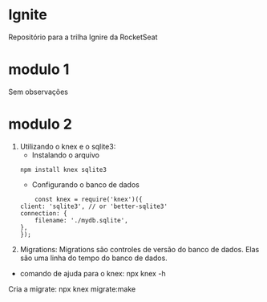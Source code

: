 # Ignite
Repositório para a trilha Ignire da RocketSeat

# modulo 1
Sem observações

# modulo 2
1. Utilizando o knex e o sqlite3: 
    - Instalando o arquivo 
    ```
    npm install knex sqlite3

    ```
    - Configurando o banco de dados
    ```
        const knex = require('knex')({
    client: 'sqlite3', // or 'better-sqlite3'
    connection: {
        filename: './mydb.sqlite',
    },    
    });
    ```
2. Migrations:
Migrations são controles de versão do banco de dados. Elas são uma linha do tempo do banco de  dados.
- comando de ajuda para o knex:
npx knex -h

Cria a migrate:
npx knex migrate:make 